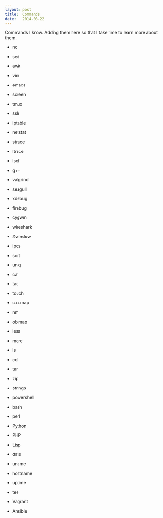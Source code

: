 ```yaml
---
layout: post
title:  Commands
date:   2014-08-22
---
```


Commands I know. Adding them here so that I take time to learn more about them.

*   nc
*   sed
*   awk
*   vim
*   emacs
*   screen
*   tmux
*   ssh
*   iptable
*   netstat
*   strace
*   ltrace
*   lsof
*   g++
*   valgrind
*   seagull
*   xdebug
*   firebug
*   cygwin
*   wireshark
*   Xwindow

*   ipcs
*   sort
*   uniq
*   cat
*   tac
*   touch
*   c++map
*   nm
*   objmap
*   less
*   more
*   ls
*   cd
*   tar
*   zip
*   strings

*   powershell
*   bash
*   perl
*   Python
*   PHP
*   Lisp

*   date
*   uname
*   hostname
*   uptime
*   tee

*   Vagrant
*   Ansible
